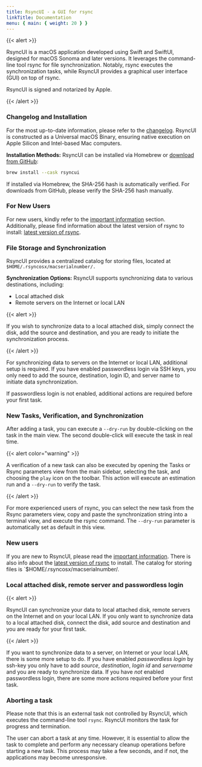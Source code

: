 ```yaml
---
title: RsyncUI - a GUI for rsync
linkTitle: Documentation
menu: { main: { weight: 20 } }
---
```


{{< alert >}}

RsyncUI is a macOS application developed using Swift and SwiftUI, designed for macOS Sonoma and later versions. It leverages the command-line tool rsync
for file synchronization. Notably, rsync executes the synchronization tasks, while RsyncUI provides a graphical user interface (GUI) on top of rsync.

RsyncUI is signed and notarized by Apple.

{{< /alert >}}

### Changelog and Installation

For the most up-to-date information, please refer to the [changelog](/blog/). RsyncUI is constructed as a Universal macOS Binary, ensuring native
execution on Apple Silicon and Intel-based Mac computers.

**Installation Methods:**
RsyncUI can be installed via Homebrew or [download from GitHub](https://github.com/rsyncOSX/RsyncUI/releases):

```bash
brew install --cask rsyncui
```

If installed via Homebrew, the SHA-256 hash is automatically verified. For downloads from GitHub, please verify the SHA-256 hash manually.

### For New Users

For new users, kindly refer to the [important information](/docs/important/) section. Additionally, please find information about the
latest version of rsync to install: [latest version of rsync](/docs/rsync/).

### File Storage and Synchronization

RsyncUI provides a centralized catalog for storing files, located at `$HOME/.rsyncosx/macserialnumber/.`

**Synchronization Options:**
RsyncUI supports synchronizing data to various destinations, including:

- Local attached disk
- Remote servers on the Internet or local LAN

{{< alert >}}

If you wish to synchronize data to a local attached disk, simply connect the disk, add the source and destination,
and you are ready to initiate the synchronization process.

{{< /alert >}}

For synchronizing data to servers on the Internet or local LAN, additional setup is required.
If you have enabled passwordless login via SSH keys, you only need to add the source, destination, login ID,
and server name to initiate data synchronization.

If passwordless login is not enabled, additional actions are required before your first task.

### New Tasks, Verification, and Synchronization

After adding a task, you can execute a `--dry-run` by double-clicking on the
task in the main view. The second double-click will execute the task in real time.

{{< alert color="warning" >}}

A verification of a new task can also be executed by opening the Tasks or Rsync parameters view from the main sidebar, selecting the task,
and choosing the `play` icon on the toolbar. This action will execute an estimation run and a `--dry-run` to verify the task.

{{< /alert >}}

For more experienced users of rsync, you can select the new task from the Rsync parameters view, copy and paste the synchronization
string into a terminal view, and execute the rsync command. The `--dry-run` parameter is automatically set as default in this view.

### New users

If you are new to RsyncUI, please read the [important information](/docs/important/). There is also info about the [latest version of rsync](/docs/rsync/)
to install. The catalog for storing files is `$HOME/.rsyncosx/macserialnumber/.

###  Local attached disk, remote server and passwordless login

{{< alert >}}

RsyncUI can synchronize your data to local attached disk, remote servers on the Internet and on your local LAN. If you only want to
synchronize data to a local attached disk, connect the disk, add source and destination and you are ready for your first task.

{{< /alert >}}

If you want to synchronize data to a server, on Internet or your local LAN, there is some more setup to do.
If you have enabled *passwordless login* by ssh-key you only have to add
*source*, *destination*, *login id* and *servername* and you are ready to synchronize data.
If you have *not* enabled passwordless login, there are some more actions required before your first task.


### Aborting a task

Please note that this is an external task not controlled by RsyncUI, which executes the command-line tool `rsync`. RsyncUI monitors
the task for progress and termination.

The user can abort a task at any time. However, it is essential to allow the task to complete and perform any necessary cleanup
operations before starting a new task. This process may take a few seconds, and if not, the applications may become unresponsive.
